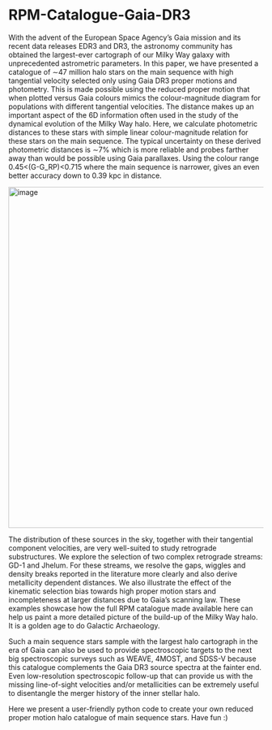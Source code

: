 # RPM-Catalogue-Gaia-DR3

With the advent of the European Space Agency’s Gaia mission and its recent data releases EDR3 and DR3, the astronomy community has obtained the largest-ever cartograph of our Milky Way galaxy with unprecedented astrometric parameters. In this paper, we have presented a catalogue of ∼47 million halo stars on the main sequence with high tangential velocity selected only using Gaia DR3 proper motions and photometry. This is made possible using the reduced proper motion that when plotted versus Gaia colours mimics the colour-magnitude diagram for populations with different tangential velocities. The distance makes up an important aspect of the 6D information often used in the study of the dynamical evolution of the Milky Way halo. Here, we calculate photometric distances to these stars with simple linear colour-magnitude relation for these stars on the main sequence. The typical uncertainty on these derived photometric distances is ∼7% which is more reliable and probes farther away than would be possible using Gaia parallaxes. Using the colour range 0.45<(G-G_RP)<0.715 where the main sequence is narrower, gives an even better accuracy down to 0.39 kpc in distance.

<img width="672" alt="image" src="https://user-images.githubusercontent.com/72441341/215851513-5e600d9a-d3cf-4969-8652-f77abb3c5e21.png">

The distribution of these sources in the sky, together with their tangential component velocities, are very well-suited to study retrograde substructures.  We explore the selection of two complex retrograde streams: GD-1 and Jhelum. For these streams, we resolve the gaps, wiggles and density breaks reported in the literature more clearly and also derive metallicity dependent distances. We also illustrate the effect of the kinematic selection bias towards high proper motion stars and incompleteness at larger distances due to Gaia’s scanning law. These examples showcase how the full RPM catalogue made available here can help us paint a more detailed picture of the build-up of the Milky Way halo. It is a golden age to do Galactic Archaeology.

Such a main sequence stars sample with the largest halo cartograph in the era of Gaia can also be used to provide spectroscopic targets to the next big spectroscopic surveys such as WEAVE, 4MOST, and SDSS-V because this catalogue complements the Gaia DR3 source spectra at the fainter end. Even low-resolution spectroscopic follow-up that can provide us with the missing line-of-sight velocities and/or metallicities can be extremely useful to disentangle the merger history of the inner stellar halo. 

Here we present a user-friendly python code to create your own reduced proper motion halo catalogue of main sequence stars. Have fun :)

